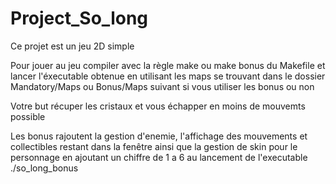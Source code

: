 # Project_So_long

Ce projet est un jeu 2D simple

Pour jouer au jeu compiler avec la règle make ou make bonus du Makefile et lancer l'éxecutable obtenue en utilisant les maps se trouvant dans le dossier Mandatory/Maps ou Bonus/Maps suivant si vous utiliser les bonus ou non

Votre but récuper les cristaux et vous échapper en moins de mouvemts possible

Les bonus rajoutent la gestion d'enemie, l'affichage des mouvements et collectibles restant dans la fenêtre ainsi que la gestion de skin pour le personnage en ajoutant un chiffre de 1 a 6 au lancement de l'executable ./so_long_bonus

